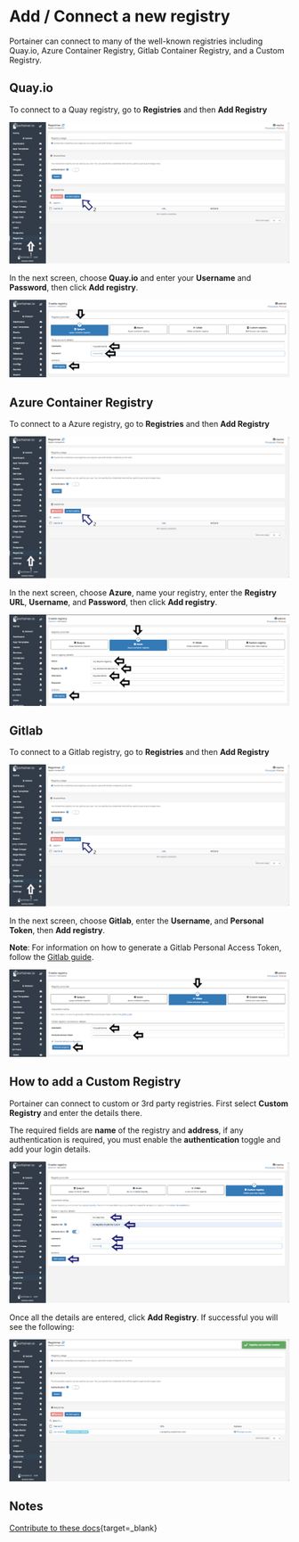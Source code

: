 # Add / Connect a new registry

Portainer can connect to many of the well-known registries including Quay.io, Azure Container Registry, Gitlab Container Registry, and a Custom Registry.
## Quay.io

To connect to a Quay registry, go to <b>Registries</b> and then <b>Add Registry</b>

![registries](assets/registry1.png)

In the next screen, choose <b>Quay.io</b> and enter your <b>Username</b> and <b>Password</b>, then click <b>Add registry</b>.

![registries](assets/quay.png)


## Azure Container Registry

To connect to a Azure registry, go to <b>Registries</b> and then <b>Add Registry</b>

![registries](assets/registry1.png)

In the next screen, choose <b>Azure</b>, name your registry, enter the <b>Registry URL</b>, <b>Username</b>, and <b>Password</b>, then click <b>Add registry</b>.

![registries](assets/azure.png)

## Gitlab

To connect to a Gitlab registry, go to <b>Registries</b> and then <b>Add Registry</b>

![registries](assets/registry1.png)

In the next screen, choose <b>Gitlab</b>, enter the <b>Username</b>, and <b>Personal Token</b>, then <b>Add registry</b>.

<b>Note</b>: For information on how to generate a Gitlab Personal Access Token, follow the [Gitlab guide](https://gitlab.com/help/user/profile/personal_access_tokens.md).

![registries](assets/gitlab.png)

## How to add a Custom Registry

Portainer can connect to custom or 3rd party registries. First select <b>Custom Registry</b> and enter the details there.

The required fields are <b>name</b> of the registry and <b>address</b>, if any authentication is required, you must enable the <b>authentication</b> toggle and add your login details.

![registries](assets/registry3.png)

Once all the details are entered, click <b>Add Registry</b>. If successful you will see the following:

![registries](assets/registry4.png)

## Notes

[Contribute to these docs](https://github.com/portainer/portainer-docs/blob/master/contributing.md){target=_blank}